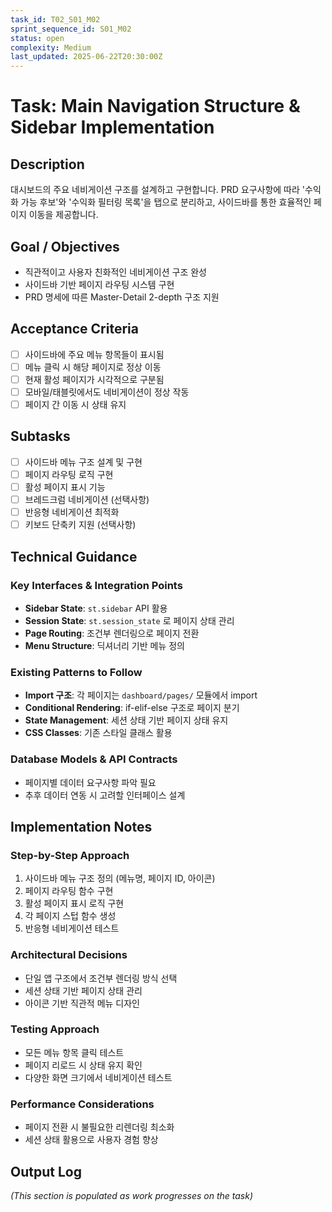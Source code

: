 ```yaml
---
task_id: T02_S01_M02
sprint_sequence_id: S01_M02
status: open
complexity: Medium
last_updated: 2025-06-22T20:30:00Z
---
```


# Task: Main Navigation Structure & Sidebar Implementation

## Description
대시보드의 주요 네비게이션 구조를 설계하고 구현합니다. PRD 요구사항에 따라 '수익화 가능 후보'와 '수익화 필터링 목록'을 탭으로 분리하고, 사이드바를 통한 효율적인 페이지 이동을 제공합니다.

## Goal / Objectives
- 직관적이고 사용자 친화적인 네비게이션 구조 완성
- 사이드바 기반 페이지 라우팅 시스템 구현
- PRD 명세에 따른 Master-Detail 2-depth 구조 지원

## Acceptance Criteria
- [ ] 사이드바에 주요 메뉴 항목들이 표시됨
- [ ] 메뉴 클릭 시 해당 페이지로 정상 이동
- [ ] 현재 활성 페이지가 시각적으로 구분됨
- [ ] 모바일/태블릿에서도 네비게이션이 정상 작동
- [ ] 페이지 간 이동 시 상태 유지

## Subtasks
- [ ] 사이드바 메뉴 구조 설계 및 구현
- [ ] 페이지 라우팅 로직 구현
- [ ] 활성 페이지 표시 기능
- [ ] 브레드크럼 네비게이션 (선택사항)
- [ ] 반응형 네비게이션 최적화
- [ ] 키보드 단축키 지원 (선택사항)

## Technical Guidance

### Key Interfaces & Integration Points
- **Sidebar State**: `st.sidebar` API 활용
- **Session State**: `st.session_state` 로 페이지 상태 관리
- **Page Routing**: 조건부 렌더링으로 페이지 전환
- **Menu Structure**: 딕셔너리 기반 메뉴 정의

### Existing Patterns to Follow
- **Import 구조**: 각 페이지는 `dashboard/pages/` 모듈에서 import
- **Conditional Rendering**: if-elif-else 구조로 페이지 분기
- **State Management**: 세션 상태 기반 페이지 상태 유지
- **CSS Classes**: 기존 스타일 클래스 활용

### Database Models & API Contracts
- 페이지별 데이터 요구사항 파악 필요
- 추후 데이터 연동 시 고려할 인터페이스 설계

## Implementation Notes

### Step-by-Step Approach
1. 사이드바 메뉴 구조 정의 (메뉴명, 페이지 ID, 아이콘)
2. 페이지 라우팅 함수 구현
3. 활성 페이지 표시 로직 구현
4. 각 페이지 스텁 함수 생성
5. 반응형 네비게이션 테스트

### Architectural Decisions
- 단일 앱 구조에서 조건부 렌더링 방식 선택
- 세션 상태 기반 페이지 상태 관리
- 아이콘 기반 직관적 메뉴 디자인

### Testing Approach
- 모든 메뉴 항목 클릭 테스트
- 페이지 리로드 시 상태 유지 확인
- 다양한 화면 크기에서 네비게이션 테스트

### Performance Considerations
- 페이지 전환 시 불필요한 리렌더링 최소화
- 세션 상태 활용으로 사용자 경험 향상

## Output Log
*(This section is populated as work progresses on the task)*